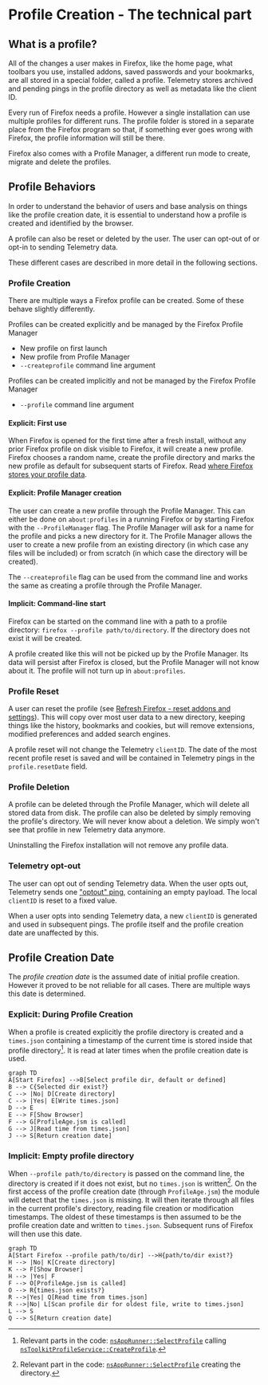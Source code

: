 # Profile Creation - The technical part

<!-- toc -->

## What is a profile?

All of the changes a user makes in Firefox, like the home page, what toolbars you use, installed addons, saved passwords and your bookmarks, are all stored in a special folder, called a profile.
Telemetry stores archived and pending pings in the profile directory as well as metadata like the client ID.

Every run of Firefox needs a profile. However a single installation can use multiple profiles for different runs.
The profile folder is stored in a separate place from the Firefox program so that, if something ever goes wrong with Firefox, the profile information will still be there.

Firefox also comes with a Profile Manager, a different run mode to create, migrate and delete the profiles.

## Profile Behaviors

In order to understand the behavior of users and base analysis on things like the profile creation date,
it is essential to understand how a profile is created and identified by the browser.

A profile can also be reset or deleted by the user.
The user can opt-out of or opt-in to sending Telemetry data.

These different cases are described in more detail in the following sections.

### Profile Creation

There are multiple ways a Firefox profile can be created.
Some of these behave slightly differently.

Profiles can be created explicitly and be managed by the Firefox Profile Manager

* New profile on first launch
* New profile from Profile Manager
* `--createprofile` command line argument

Profiles can be created implicitly and not be managed by the Firefox Profile Manager

* `--profile` command line argument

#### Explicit: First use

When Firefox is opened for the first time after a fresh install, without any prior Firefox profile on disk visible to Firefox, it will create a new profile.
Firefox chooses a random name, create the profile directory and marks the new profile as default for subsequent starts of Firefox.
Read [where Firefox stores your profile data](https://support.mozilla.org/en-US/kb/profiles-where-firefox-stores-user-data).

#### Explicit: Profile Manager creation

The user can create a new profile through the Profile Manager.
This can either be done on `about:profiles` in a running Firefox or by starting Firefox with the `--ProfileManager` flag.
The Profile Manager will ask for a name for the profile and picks a new directory for it.
The Profile Manager allows the user to create a new profile from an existing directory (in which case any files will be included) or from scratch (in which case the directory will be created).

The `--createprofile` flag can be used from the command line and works the same as creating a profile through the Profile Manager.

#### Implicit: Command-line start

Firefox can be started on the command line with a path to a profile directory: `firefox --profile path/to/directory`.
If the directory does not exist it will be created.

A profile created like this will not be picked up by the Profile Manager.
Its data will persist after Firefox is closed, but the Profile Manager will not know about it.
The profile will not turn up in `about:profiles`.

### Profile Reset

A user can reset the profile (see [Refresh Firefox - reset addons and settings](https://support.mozilla.org/en-US/kb/refresh-firefox-reset-add-ons-and-settings)).
This will copy over most user data to a new directory, keeping things like the history, bookmarks and cookies, but will remove extensions, modified preferences and added search engines.

A profile reset will not change the Telemetry `clientID`.
The date of the most recent profile reset is saved and will be contained in Telemetry pings in the `profile.resetDate` field.

### Profile Deletion

A profile can be deleted through the Profile Manager, which will delete all stored data from disk.
The profile can also be deleted by simply removing the profile's directory.
We will never know about a deletion. We simply won't see that profile in new Telemetry data anymore.

Uninstalling the Firefox installation will not remove any profile data.

### Telemetry opt-out

The user can opt out of sending Telemetry data.
When the user opts out, Telemetry sends one ["optout" ping](https://firefox-source-docs.mozilla.org/toolkit/components/telemetry/telemetry/data/optout-ping.html), containing an empty payload.
The local `clientID` is reset to a fixed value.

When a user opts into sending Telemetry data, a new `clientID` is generated and used in subsequent pings.
The profile itself and the profile creation date are unaffected by this.

## Profile Creation Date

The *profile creation date* is the assumed date of initial profile creation.
However it proved to be not reliable for all cases.
There are multiple ways this date is determined.

### Explicit: During Profile Creation

When a profile is created explicitly the profile directory is created and a `times.json` containing a timestamp of the current time is stored inside that profile directory[^1].
It is read at later times when the profile creation date is used.

```mermaid
graph TD
A[Start Firefox] -->B[Select profile dir, default or defined]
B --> C{Selected dir exist?}
C --> |No| D[Create directory]
C --> |Yes| E[Write times.json]
D --> E
E --> F[Show Browser]
F --> G[ProfileAge.jsm is called]
G --> J[Read time from times.json]
J --> S[Return creation date]
```

[^1]: Relevant parts in the code: [`nsAppRunner::SelectProfile`](https://searchfox.org/mozilla-central/rev/292d295d6b084b43b70de26a42e68513bb7b36a3/toolkit/xre/nsAppRunner.cpp#2394-2395,2397-2398,2527-2533) calling [`nsToolkitProfileService::CreateProfile`](https://searchfox.org/mozilla-central/rev/196560b95f191b48ff7cba7c2ba9237bba6b5b6a/toolkit/profile/nsToolkitProfileService.cpp#789-793).


### Implicit: Empty profile directory

When `--profile path/to/directory` is passed on the command line, the directory is created if it does not exist, but no `times.json` is written[^2].
On the first access of the profile creation date (through `ProfileAge.jsm`) the module will detect that the `times.json` is missing.
It will then iterate through all files in the current profile's directory, reading file creation or modification timestamps.
The oldest of these timestamps is then assumed to be the profile creation date and written to `times.json`.
Subsequent runs of Firefox will then use this date.

```mermaid
graph TD
A[Start Firefox --profile path/to/dir] -->H{path/to/dir exist?}
H --> |No| K[Create directory]
K --> F[Show Browser]
H --> |Yes| F
F --> O[ProfileAge.jsm is called]
O --> R{times.json exists?}
R -->|Yes| Q[Read time from times.json]
R -->|No| L[Scan profile dir for oldest file, write to times.json]
L --> S
Q --> S[Return creation date]
```

[^2]: Relevant part in the code: [`nsAppRunner::SelectProfile`](https://searchfox.org/mozilla-central/rev/292d295d6b084b43b70de26a42e68513bb7b36a3/toolkit/xre/nsAppRunner.cpp#2357-2363) creating the directory.
